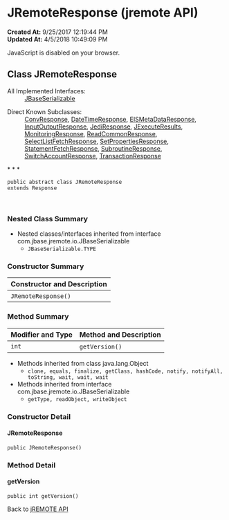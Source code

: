# JRemoteResponse (jremote API)

**Created At:** 9/25/2017 12:19:44 PM  
**Updated At:** 4/5/2018 10:49:09 PM  

<script type="text/javascript"><!--
    try {
        if (location.href.indexOf('is-external=true') == -1) {
            parent.document.title="JRemoteResponse (jremote   API)";
        }
    }
    catch(err) {
    }
//-->
var methods = {"i0":10};
var tabs = {65535:["t0","All Methods"],2:["t2","Instance Methods"],8:["t4","Concrete Methods"]};
var altColor = "altColor";
var rowColor = "rowColor";
var tableTab = "tableTab";
var activeTableTab = "activeTableTab";</script><noscript><div>JavaScript is disabled on your browser.</div></noscript><!-- ========= START OF TOP NAVBAR ======= -->
<!--   -->

## Class JRemoteResponse

<dl><dt>All Implemented Interfaces:</dt><dd><a href="/39250-io/com_jbase_jremote_io_jbaseserializable" title="interface in com.jbase.jremote.io">JBaseSerializable</a></dd></dl><dl><dt>Direct Known Subclasses:</dt><dd><a href="/39270-protocol/com_jbase_jremote_protocol_convresponse" title="class in com.jbase.jremote.protocol">ConvResponse</a>, <a href="/39270-protocol/com_jbase_jremote_protocol_datetimeresponse" title="class in com.jbase.jremote.protocol">DateTimeResponse</a>, <a href="/39270-protocol/com_jbase_jremote_protocol_eismetadataresponse" title="class in com.jbase.jremote.protocol">EISMetaDataResponse</a>, <a href="/39270-protocol/com_jbase_jremote_protocol_inputoutputresponse" title="class in com.jbase.jremote.protocol">InputOutputResponse</a>, <a href="/39270-protocol/com_jbase_jremote_protocol_jediresponse" title="class in com.jbase.jremote.protocol">JediResponse</a>, <a href="/39248-jremote/com_jbase_jremote_jexecuteresults" title="class in com.jbase.jremote">JExecuteResults</a>, <a href="/39270-protocol/com_jbase_jremote_protocol_monitoringresponse" title="class in com.jbase.jremote.protocol">MonitoringResponse</a>, <a href="/39270-protocol/com_jbase_jremote_protocol_readcommonresponse" title="class in com.jbase.jremote.protocol">ReadCommonResponse</a>, <a href="/39270-protocol/com_jbase_jremote_protocol_selectlistfetchresponse" title="class in com.jbase.jremote.protocol">SelectListFetchResponse</a>, <a href="/39270-protocol/com_jbase_jremote_protocol_setpropertiesresponse" title="class in com.jbase.jremote.protocol">SetPropertiesResponse</a>, <a href="/39270-protocol/com_jbase_jremote_protocol_statementfetchresponse" title="class in com.jbase.jremote.protocol">StatementFetchResponse</a>, <a href="/39270-protocol/com_jbase_jremote_protocol_subroutineresponse" title="class in com.jbase.jremote.protocol">SubroutineResponse</a>, <a href="/39270-protocol/com_jbase_jremote_protocol_switchaccountresponse" title="class in com.jbase.jremote.protocol">SwitchAccountResponse</a>, <a href="/39270-protocol/com_jbase_jremote_protocol_transactionresponse" title="class in com.jbase.jremote.protocol">TransactionResponse</a></dd></dl>
* * *


```
public abstract class JRemoteResponse
extends Response
```
<dl><dt><br></dt></dl>

<!--   -->

### Nested Class Summary

- <!--   -->Nested classes/interfaces inherited from interface com.jbase.jremote.io.JBaseSerializable
    - `JBaseSerializable.TYPE`




<!--   -->

### Constructor Summary


| Constructor and Description<br> |
| --- |
| `JRemoteResponse()` <br> |




<!--   -->

### Method Summary


| Modifier and Type<br> | Method and Description<br> |
| --- | --- |
| `int`<br> | `getVersion()` <br> |


- <!--   -->Methods inherited from class java.lang.Object
    - `clone, equals, finalize, getClass, hashCode, notify, notifyAll, toString, wait, wait, wait`
- <!--   -->Methods inherited from interface com.jbase.jremote.io.JBaseSerializable
    - `getType, readObject, writeObject`

<!--   -->

### Constructor Detail
<!--   -->
#### JRemoteResponse

```
public JRemoteResponse()
```


<!-- ============ METHOD DETAIL ========== -->
<!--   -->

### Method Detail
<!--   -->
#### getVersion

```
public int getVersion()
```
<!-- ========= END OF CLASS DATA ========= --><!-- ======= START OF BOTTOM NAVBAR ====== -->
<!--   -->
Back to [jREMOTE API](com_jbase_jremote_package-summary)


